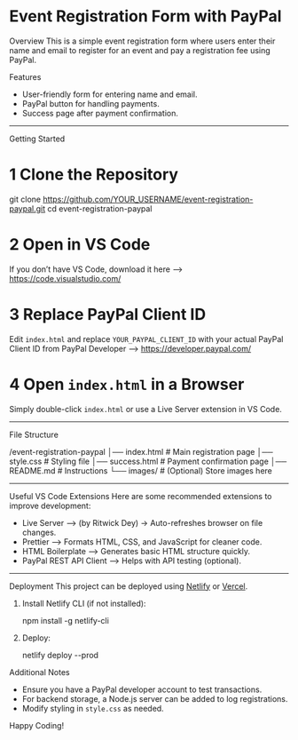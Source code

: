 # Event Registration Form with PayPal

Overview
This is a simple event registration form where users enter their name and email to register for an event and pay a registration fee using PayPal.

Features
- User-friendly form for entering name and email.
- PayPal button for handling payments.
- Success page after payment confirmation.

---

Getting Started

# 1️ Clone the Repository

git clone https://github.com/YOUR_USERNAME/event-registration-paypal.git
cd event-registration-paypal


# 2️ Open in VS Code
If you don’t have VS Code, download it here --> https://code.visualstudio.com/


# 3️ Replace PayPal Client ID
Edit `index.html` and replace `YOUR_PAYPAL_CLIENT_ID` with your actual PayPal Client ID from PayPal Developer --> https://developer.paypal.com/

# 4️ Open `index.html` in a Browser
Simply double-click `index.html` or use a Live Server extension in VS Code.

---

File Structure

/event-registration-paypal
│── index.html  # Main registration page
│── style.css   # Styling file
│── success.html # Payment confirmation page
│── README.md   # Instructions
└── images/     # (Optional) Store images here

---

Useful VS Code Extensions
Here are some recommended extensions to improve development:
- Live Server --> (by Ritwick Dey) → Auto-refreshes browser on file changes.
- Prettier --> Formats HTML, CSS, and JavaScript for cleaner code.
- HTML Boilerplate --> Generates basic HTML structure quickly.
- PayPal REST API Client --> Helps with API testing (optional).

---

Deployment
This project can be deployed using [Netlify](https://www.netlify.com/) or [Vercel](https://vercel.com/).

1. Install Netlify CLI (if not installed):

   npm install -g netlify-cli

2. Deploy:

   netlify deploy --prod


Additional Notes
- Ensure you have a PayPal developer account to test transactions.
- For backend storage, a Node.js server can be added to log registrations.
- Modify styling in `style.css` as needed.

Happy Coding!